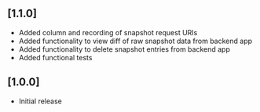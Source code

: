 ## [1.1.0]

- Added column and recording of snapshot request URIs
- Added functionality to view diff of raw snapshot data from backend app
- Added functionality to delete snapshot entries from backend app
- Added functional tests

## [1.0.0]

- Initial release